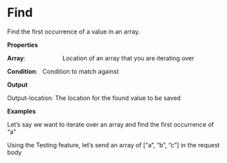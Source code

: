 # Find

Find the first occurrence of a value in an array.

 **Properties**
 

**Array**:                      Location of an array that you are iterating over

**Condition**:              Condition to match against

 **Output**
 

Output-location: The location for the found value to be saved

**Examples**

Let’s say we want to iterate over an array and find the first occurrence of “a”

Using the Testing feature, let’s send an array of [“a”, “b”, “c”] in the request body